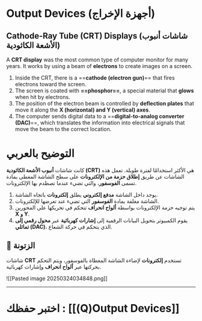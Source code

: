# **Output Devices (أجهزة الإخراج)**

## **Cathode-Ray Tube (CRT) Displays (شاشات أنبوب الأشعة الكاثودية)**

A **CRT display** was the most common type of computer monitor for many years. It works by using a beam of **electrons** to create images on a screen.

1. Inside the CRT, there is a ==**cathode (electron gun)**== that fires electrons toward the screen.
2. The screen is coated with **==phosphor==**, a special material that **glows** when hit by electrons.
3. The position of the electron beam is controlled by **deflection plates** that move it along the **X (horizontal) and Y (vertical) axes**.
4. The computer sends digital data to a ==**digital-to-analog converter (DAC)**==, which translates the information into electrical signals that move the beam to the correct location.

# **التوضيح بالعربي**

كانت شاشات **أنبوب الأشعة الكاثودية (CRT)** هي الأكثر استخدامًا لفترة طويلة. تعمل هذه الشاشات عن طريق **إطلاق حزمة من الإلكترونات** على سطح الشاشة المغطى بمادة تسمى **الفوسفور**، والتي تضيء عندما تصطدم بها الإلكترونات.

1. يوجد داخل الشاشة **مدفع إلكتروني** يطلق **إلكترونات** باتجاه الشاشة.
2. الشاشة مغلفة بمادة **الفوسفور** التي تضيء عند تعرضها للإلكترونات.
3. يتم توجيه حزمة الإلكترونات بواسطة **ألواح انحراف** تتحكم في تحريكها على المحورين **X و Y**.
4. يقوم الكمبيوتر بتحويل البيانات الرقمية إلى **إشارات كهربائية** عبر **محول رقمي إلى تماثلي (DAC)**، الذي يتحكم في حركة الشعاع.

## 📌 **الزتونة**  
شاشات **CRT** تستخدم **إلكترونات** لإضاءة الشاشة المغطاة بالفوسفور، ويتم التحكم بحركتها عبر **ألواح انحراف** وإشارات كهربائية.


![[Pasted image 20250324034848.png]]

---
# اختبر حفظك : [[(Q)Output Devices]]